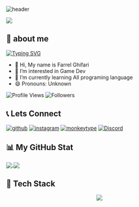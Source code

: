 ![header](https://capsule-render.vercel.app/api?type=waving&height=300&color=gradient&text=Hi%20there,%20I'm%20Farrel%20ghifari&fontAlign=50&fontAlignY=35&descAlignY=50&textBg=false&fontSize=55&desc=ファレル・ギファリ%20(Fareru%20gifari)&descAlign=29)

<img src="https://user-images.githubusercontent.com/73097560/115834477-dbab4500-a447-11eb-908a-139a6edaec5c.gif">

## 🧍 about me

[![Typing SVG](https://readme-typing-svg.herokuapp.com?font=Fira+Code&pause=1000&color=F70000&background=FF363600&width=435&lines=Software+Engineer;Game+Developer;Fullstack+Developer;Robotic+Enthusiast)](https://git.io/typing-svg)


- 👋 Hi, My name is Farrel Ghifari
- 👀 I’m interested in Game Dev
- 🌱 I’m currently learning All programing language
-  😄 Pronouns: Unknown

  ![Profile Views](https://komarev.com/ghpvc/?username=Farrghif&color=blue)
  ![Followers](https://img.shields.io/github/followers/Farrghif?label=Follow&style=social)

  ## 📞 Lets Connect
  
<a href="https://github.com/Farrghif">![github](https://img.shields.io/badge/GitHub-000000?style=for-the-badge&logo=GitHub&logoColor=white)</a>
<a href="https://instagram.com/farrelghifari14">![instagram](https://img.shields.io/badge/Instagram-E4405F?style=for-the-badge&logo=Instagram&logoColor=white)</a>
<a href="https://monkeytype.com/profile/FarrAway1">![monkeytype](https://img.shields.io/badge/Monkeytype-33372C?style=for-the-badge&logo=Monkeytype&logoColor=yellow)</a>
<a href="https://discord.com/channels/@me">![Discord](https://img.shields.io/badge/Discord-5865F2?style=for-the-badge&logo=Discord&logoColor=white)</a>

## 📊 My GitHub Stat

<a href="https://github.com/Farrghif">
  <img align="center" src="https://github-readme-stats.vercel.app/api?username=Farrghif&count_private=true&show_icons=true&theme=chartreuse-dark" />
</a>
<a href="https://github.com/Farrghif">
  <img align="center" src="https://github-readme-stats.vercel.app/api/top-langs/?username=Farrghif&layout=compact&theme=chartreuse-dark&langs_count=99999999999" />
</a>

## 🔧 Tech Stack

<p align="center">
  <img src="https://skillicons.dev/icons?i=html,css,js,php,laravel,mysql,django,kotlin,jquery,react,cs,c,cpp,fastapi,figma,ruby,sqlite,python,linux,unity,java,vue,bootstrap,vscode,nodejs,arduino,bash,docker,gradle,tailwind&theme=dark" />
</p>



<!---
Farrghif/Farrghif is a ✨ special ✨ repository because its `README.md` (this file) appears on your GitHub profile.
You can click the Preview link to take a look at your changes.
--->

